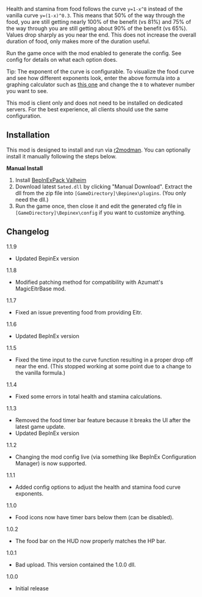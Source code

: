 Health and stamina from food follows the curve ``y=1-x^8`` instead of the vanilla curve ``y=(1-x)^0.3``. This means that 50% of the way through the food, you are still getting nearly 100% of the benefit (vs 81%) and 75% of the way through you are still getting about 90% of the benefit (vs 65%). Values drop sharply as you near the end. This does not increase the overall duration of food, only makes more of the duration useful.

Run the game once with the mod enabled to generate the config. See config for details on what each option does.

Tip: The exponent of the curve is configurable. To visualize the food curve and see how different exponents look, enter the above formula into a graphing calculator such as [this one](https://www.desmos.com/calculator) and change the ``8`` to whatever number you want to see.

This mod is client only and does not need to be installed on dedicated servers. For the best experience, all clients should use the same configuration.

## Installation
This mod is designed to install and run via [r2modman](https://thunderstore.io/package/ebkr/r2modman/). You can optionally install it manually following the steps below.

**Manual Install**
1. Install [BepInExPack Valheim](https://valheim.thunderstore.io/package/denikson/BepInExPack_Valheim/)
2. Download latest ``Sated.dll`` by clicking "Manual Download". Extract the dll from the zip file into ``[GameDirectory]\Bepinex\plugins``. (You only need the dll.)
3. Run the game once, then close it and edit the generated cfg file in ``[GameDirectory]\Bepinex\config`` if you want to customize anything.

## Changelog
1.1.9

* Updated BepinEx version

1.1.8

* Modified patching method for compatibility with Azumatt's MagicEitrBase mod.

1.1.7

* Fixed an issue preventing food from providing Eitr.

1.1.6

* Updated BepInEx version

1.1.5

* Fixed the time input to the curve function resulting in a proper drop off near the end. (This stopped working at some point due to a change to the vanilla formula.)

1.1.4

* Fixed some errors in total health and stamina calculations.

1.1.3

* Removed the food timer bar feature because it breaks the UI after the latest game update.
* Updated BepInEx version

1.1.2

* Changing the mod config live (via something like BepInEx Configuration Manager) is now supported.

1.1.1

* Added config options to adjust the health and stamina food curve exponents.

1.1.0

* Food icons now have timer bars below them (can be disabled).

1.0.2

* The food bar on the HUD now properly matches the HP bar.

1.0.1

* Bad upload. This version contained the 1.0.0 dll.

1.0.0

* Initial release
